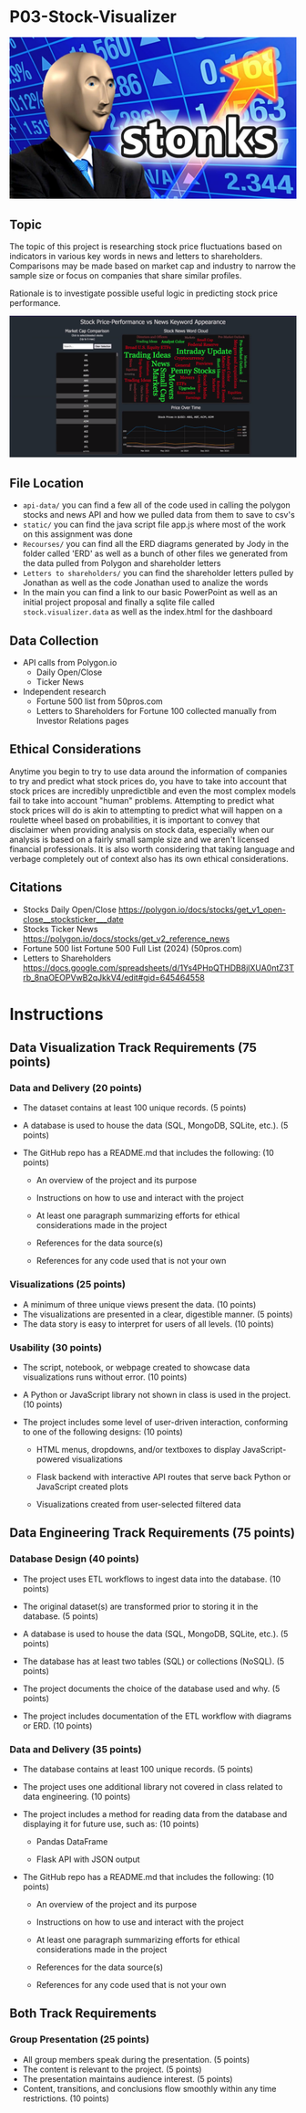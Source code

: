 # P03-Stock-Visualizer
![StonksMeme](Images/ReadmeStonksImg.jpg)

## Topic
The topic of this project is researching stock price fluctuations based on indicators in various key words in news and letters to shareholders.  Comparisons may be made based on market cap and industry to narrow the sample size or focus on companies that share similar profiles.

Rationale is to investigate possible useful logic in predicting stock price performance.

![SampleDashboard](Images/SampleDashboard.png)

## **File Location**
- `api-data/` you can find a few all of the code used in calling the polygon stocks and news API and how we pulled data from them to save to csv's
- `static/` you can find the java script file app.js where most of the work on this assignment was done
- `Recourses/` you can find all the ERD diagrams generated by Jody in the folder called 'ERD' as well as a bunch of other files we generated from the data pulled from Polygon and shareholder letters
- `Letters to shareholders/` you can find the shareholder letters pulled by Jonathan as well as the code Jonathan used to analize the words
- In the main you can find a link to our basic PowerPoint as well as an initial project proposal and finally a sqlite file called `stock.visualizer.data` as well as the index.html for the dashboard 

## Data Collection
- API calls from Polygon.io
  - Daily Open/Close
  - Ticker News
- Independent research
  - Fortune 500 list from 50pros.com
  - Letters to Shareholders for Fortune 100 collected manually from Investor Relations pages

## Ethical Considerations
Anytime you begin to try to use data around the information of companies to try and predict what stock prices do, you have to take into account that stock prices are incredibly unpredictible and even the most complex models fail to take into account "human" problems. Attempting to predict what stock prices will do is akin to attempting to predict what will happen on a roulette wheel based on probabilities, it is important to convey that disclaimer when providing analysis on stock data, especially when our analysis is based on a fairly small sample size and we aren't licensed financial professionals. It is also worth considering that taking language and verbage completely out of context also has its own ethical considerations.

## Citations
- Stocks Daily Open/Close  https://polygon.io/docs/stocks/get_v1_open-close__stocksticker___date
- Stocks Ticker News https://polygon.io/docs/stocks/get_v2_reference_news
- Fortune 500 list  Fortune 500 Full List (2024) (50pros.com)
- Letters to Shareholders  https://docs.google.com/spreadsheets/d/1Ys4PHpQTHDB8jlXUA0ntZ3Trb_8naOEOPVwB2qJkkV4/edit#gid=645464558

# Instructions
## Data Visualization Track Requirements (75 points)
### Data and Delivery (20 points)
* The dataset contains at least 100 unique records. (5 points)

* A database is used to house the data (SQL, MongoDB, SQLite, etc.). (5 points)

* The GitHub repo has a README.md that includes the following: (10 points)

  * An overview of the project and its purpose

  * Instructions on how to use and interact with the project

  * At least one paragraph summarizing efforts for ethical considerations made in the project

  * References for the data source(s)

  * References for any code used that is not your own

### Visualizations (25 points)
* A minimum of three unique views present the data. (10 points)
* The visualizations are presented in a clear, digestible manner. (5 points)
* The data story is easy to interpret for users of all levels. (10 points)
### Usability (30 points)
* The script, notebook, or webpage created to showcase data visualizations runs without error. (10 points)

* A Python or JavaScript library not shown in class is used in the project. (10 points)

* The project includes some level of user-driven interaction, conforming to one of the following designs: (10 points)

  * HTML menus, dropdowns, and/or textboxes to display JavaScript-powered visualizations

  * Flask backend with interactive API routes that serve back Python or JavaScript created plots

  * Visualizations created from user-selected filtered data

## Data Engineering Track Requirements (75 points)
### Database Design (40 points)
* The project uses ETL workflows to ingest data into the database. (10 points)

* The original dataset(s) are transformed prior to storing it in the database. (5 points)

* A database is used to house the data (SQL, MongoDB, SQLite, etc.). (5 points)

* The database has at least two tables (SQL) or collections (NoSQL). (5 points)

* The project documents the choice of the database used and why. (5 points)

* The project includes documentation of the ETL workflow with diagrams or ERD. (10 points)

### Data and Delivery (35 points)
* The database contains at least 100 unique records. (5 points)

* The project uses one additional library not covered in class related to data engineering. (10 points)

* The project includes a method for reading data from the database and displaying it for future use, such as: (10 points)

  * Pandas DataFrame

  * Flask API with JSON output

* The GitHub repo has a README.md that includes the following: (10 points)

  * An overview of the project and its purpose

  * Instructions on how to use and interact with the project

  * At least one paragraph summarizing efforts for ethical considerations made in the project

  * References for the data source(s)

  * References for any code used that is not your own

## Both Track Requirements
### Group Presentation (25 points)
* All group members speak during the presentation. (5 points)
* The content is relevant to the project. (5 points)
* The presentation maintains audience interest. (5 points)
* Content, transitions, and conclusions flow smoothly within any time restrictions. (10 points)

